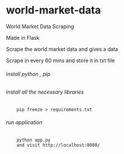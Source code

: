 # world-market-data
World Market Data Scraping

Made in Flask  

Scrape the world market data and gives a data 

Scrape in every 60 mins and store it in txt file 



######  install python , pip 

######  install all the necessary libraries 
        pip freeze > requirements.txt

######  run application
        python app.py
        and visit http://localhost:8080/
        



